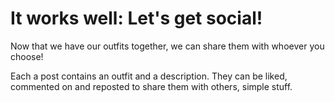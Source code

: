 # It works well: Let's get social!
Now that we have our outfits together, we can share them with whoever you choose!

Each a post contains an outfit and a description. They can be liked, commented on and reposted to share them with others, simple stuff.
